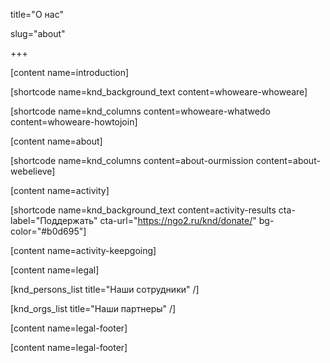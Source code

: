 title="О нас"

slug="about"

+++

[content name=introduction]

[shortcode name=knd_background_text content=whoweare-whoweare]

[shortcode name=knd_columns content=whoweare-whatwedo content=whoweare-howtojoin]

[content name=about]

[shortcode name=knd_columns content=about-ourmission content=about-webelieve]

[content name=activity]

[shortcode name=knd_background_text content=activity-results cta-label="Поддержать" cta-url="https://ngo2.ru/knd/donate/" bg-color="#b0d695"]

[content name=activity-keepgoing]


[content name=legal]

[knd_persons_list title="Наши сотрудники" /]

[knd_orgs_list title="Наши партнеры" /]

[content name=legal-footer]

[content name=legal-footer]
